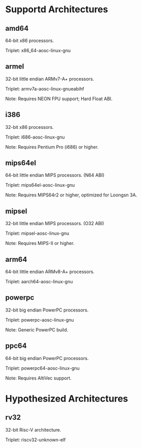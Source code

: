 # Supportd Architectures

## amd64

64-bit x86 processors.

Triplet: x86\_64-aosc-linux-gnu

## armel

32-bit little endian ARMv7-A+ processors.

Triplet: armv7a-aosc-linux-gnueabihf

Note: Requires NEON FPU support; Hard Float ABI.

## i386

32-bit x86 processors.

Triplet: i686-aosc-linux-gnu

Note: Requires Pentium Pro (i686) or higher.

## mips64el

64-bit little endian MIPS processors. (N64 ABI)

Triplet: mips64el-aosc-linux-gnu

Note: Requires MIPS64r2 or higher, optimized for Loongsn 3A.

## mipsel

32-bit little endian MIPS processors. (O32 ABI)

Triplet: mipsel-aosc-linux-gnu

Note: Requires MIPS-II or higher.

## arm64

64-bit little endian ARMv8-A+ processors.

Triplet: aarch64-aosc-linux-gnu

## powerpc

32-bit big endian PowerPC processors.

Triplet: powerpc-aosc-linux-gnu

Note: Generic PowerPC build.

## ppc64
64-bit big endian PowerPC processors.

Triplet: powerpc64-aosc-linux-gnu

Note: Requires AltiVec support.

# Hypothesized Architectures

## rv32

32-bit Risc-V architecture.

Triplet: riscv32-unknown-elf
